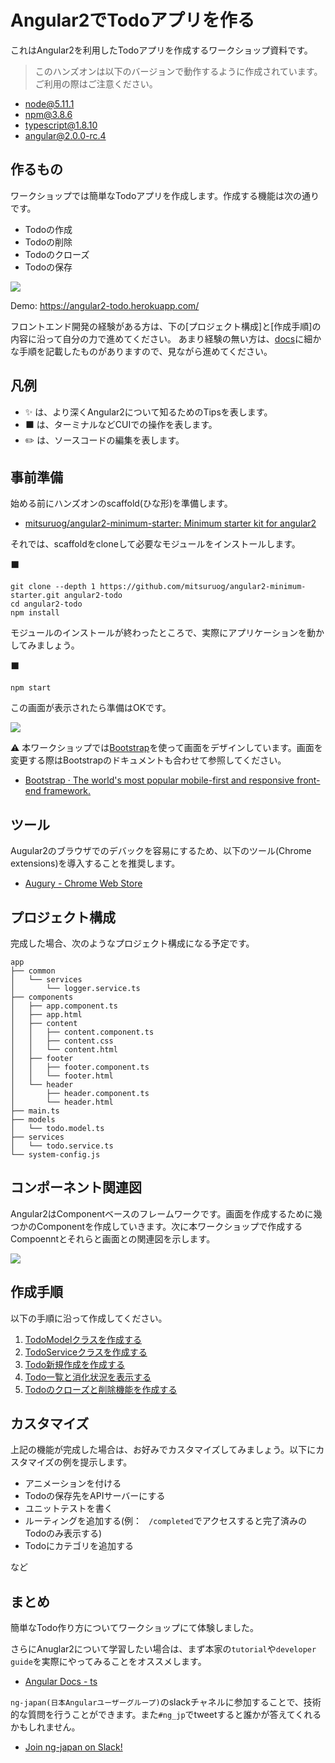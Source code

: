 # Angular2でTodoアプリを作る

これはAngular2を利用したTodoアプリを作成するワークショップ資料です。

> このハンズオンは以下のバージョンで動作するように作成されています。ご利用の際はご注意ください。

- node@5.11.1
- npm@3.8.6
- typescript@1.8.10
- angular@2.0.0-rc.4

## 作るもの

ワークショップでは簡単なTodoアプリを作成します。作成する機能は次の通りです。

- Todoの作成
- Todoの削除
- Todoのクローズ
- Todoの保存

![](/images/sample1.png)

Demo: https://angular2-todo.herokuapp.com/

フロントエンド開発の経験がある方は、下の[プロジェクト構成]と[作成手順]の内容に沿って自分の力で進めてください。
あまり経験の無い方は、[docs](/docs)に細かな手順を記載したものがありますので、見ながら進めてください。

## 凡例

- :sparkles: は、より深くAngular2について知るためのTipsを表します。
- :black_large_square: は、ターミナルなどCUIでの操作を表します。
- :pencil2: は、ソースコードの編集を表します。

## 事前準備

始める前にハンズオンのscaffold(ひな形)を準備します。

- [mitsuruog/angular2-minimum-starter: Minimum starter kit for angular2](https://github.com/mitsuruog/angular2-minimum-starter)

それでは、scaffoldをcloneして必要なモジュールをインストールします。

:black_large_square:
```
git clone --depth 1 https://github.com/mitsuruog/angular2-minimum-starter.git angular2-todo
cd angular2-todo
npm install
```

モジュールのインストールが終わったところで、実際にアプリケーションを動かしてみましょう。

:black_large_square:
```
npm start
```

この画面が表示されたら準備はOKです。

![](/images/sample2.png)

:warning: 本ワークショップでは[Bootstrap](http://getbootstrap.com/)を使って画面をデザインしています。画面を変更する際はBootstrapのドキュメントも合わせて参照してください。

- [Bootstrap · The world's most popular mobile-first and responsive front-end framework.](http://getbootstrap.com/)

## ツール

Augular2のブラウザでのデバックを容易にするため、以下のツール(Chrome extensions)を導入することを推奨します。

- [Augury - Chrome Web Store](https://chrome.google.com/webstore/detail/augury/elgalmkoelokbchhkhacckoklkejnhcd?hl=en)

## プロジェクト構成

完成した場合、次のようなプロジェクト構成になる予定です。

```
app
├── common
│   └── services
│       └── logger.service.ts
├── components
│   ├── app.component.ts
│   ├── app.html
│   ├── content
│   │   ├── content.component.ts
│   │   ├── content.css
│   │   └── content.html
│   ├── footer
│   │   ├── footer.component.ts
│   │   └── footer.html
│   └── header
│       ├── header.component.ts
│       └── header.html
├── main.ts
├── models
│   └── todo.model.ts
├── services
│   └── todo.service.ts
└── system-config.js
```

## コンポーネント関連図

Angular2はComponentベースのフレームワークです。画面を作成するために幾つかのComponentを作成していきます。次に本ワークショップで作成するCompoenntとそれらと画面との関連図を示します。

![](/images/sample3.png)

## 作成手順

以下の手順に沿って作成してください。

1. [TodoModelクラスを作成する](/docs/01.md)
1. [TodoServiceクラスを作成する](/docs/02.md)
1. [Todo新規作成を作成する](/docs/03.md)
1. [Todo一覧と消化状況を表示する](/docs/04.md)
1. [Todoのクローズと削除機能を作成する](/docs/05.md)

## カスタマイズ

上記の機能が完成した場合は、お好みでカスタマイズしてみましょう。以下にカスタマイズの例を提示します。

- アニメーションを付ける
- Todoの保存先をAPIサーバーにする
- ユニットテストを書く
- ルーティングを追加する(例： ` /completed`でアクセスすると完了済みのTodoのみ表示する)
- Todoにカテゴリを追加する

など

## まとめ

簡単なTodo作り方についてワークショップにて体験しました。

さらにAnuglar2について学習したい場合は、まず本家の`tutorial`や`developer guide`を実際にやってみることをオススメします。

- [Angular Docs - ts](https://angular.io/docs/ts/latest/)

`ng-japan(日本Angularユーザーグループ)`のslackチャネルに参加することで、技術的な質問を行うことができます。また`#ng_jp`でtweetすると誰かが答えてくれるかもしれません。

- [Join ng-japan on Slack!](https://ng-japan-invite.herokuapp.com/)
